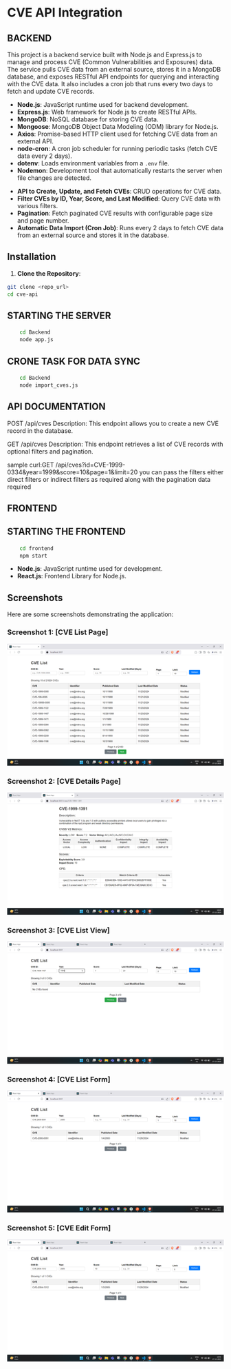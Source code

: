 # CVE API Integration

## BACKEND 

<!-- Overview -->
This project is a backend service built with Node.js and Express.js to manage and process CVE (Common Vulnerabilities and Exposures) data. The service pulls CVE data from an external source, stores it in a MongoDB database, and exposes RESTful API endpoints for querying and interacting with the CVE data. It also includes a cron job that runs every two days to fetch and update CVE records.

<!-- Tech Stack -->
- **Node.js**: JavaScript runtime used for backend development.
- **Express.js**: Web framework for Node.js to create RESTful APIs.
- **MongoDB**: NoSQL database for storing CVE data.
- **Mongoose**: MongoDB Object Data Modeling (ODM) library for Node.js.
- **Axios**: Promise-based HTTP client used for fetching CVE data from an external API.
- **node-cron**: A cron job scheduler for running periodic tasks (fetch CVE data every 2 days).
- **dotenv**: Loads environment variables from a `.env` file.
- **Nodemon**: Development tool that automatically restarts the server when file changes are detected.

<!-- Features -->
- **API to Create, Update, and Fetch CVEs**: CRUD operations for CVE data.
- **Filter CVEs by ID, Year, Score, and Last Modified**: Query CVE data with various filters.
- **Pagination**: Fetch paginated CVE results with configurable page size and page number.
- **Automatic Data Import (Cron Job)**: Runs every 2 days to fetch CVE data from an external source and stores it in the database.

## Installation

1. **Clone the Repository**:
```bash
git clone <repo_url>
cd cve-api
```

## STARTING THE SERVER

```bash
    cd Backend
    node app.js
```

## CRONE TASK FOR DATA SYNC

```bash
    cd Backend
    node import_cves.js
``` 

## API DOCUMENTATION
POST /api/cves
Description: This endpoint allows you to create a new CVE record in the database.

GET /api/cves
Description: This endpoint retrieves a list of CVE records with optional filters and pagination.

sample curl:GET /api/cves?id=CVE-1999-0334&year=1999&score=10&page=1&limit=20
you can pass the filters either direct filters or indirect filters as required along with the pagination data required



## FRONTEND 

## STARTING THE FRONTEND

```bash
    cd frontend
    npm start
```


<!-- Tech Stack -->
- **Node.js**: JavaScript runtime used for development.
- **React.js**: Frontend Library for Node.js.

## Screenshots

Here are some screenshots demonstrating the application:

### Screenshot 1: [CVE List Page]
![CVE List Page](screenshots/Screenshot%202024-12-17%20184109.png)

### Screenshot 2: [CVE Details Page]
![CVE Details Page](screenshots/Screenshot%202024-12-17%20184140.png)

### Screenshot 3: [CVE List View]
![CVE List View](screenshots/Screenshot%202024-12-17%20184242.png)

### Screenshot 4: [CVE List Form]
![CVE List Form](screenshots/Screenshot%202024-12-17%20184506.png)

### Screenshot 5: [CVE Edit Form]
![CVE Edit Form](screenshots/Screenshot%202024-12-17%20184619.png)
